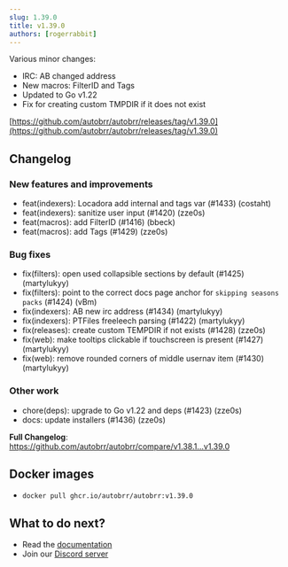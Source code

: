 ```yaml
---
slug: 1.39.0
title: v1.39.0
authors: [rogerrabbit]
---
```


Various minor changes:

* IRC: AB changed address
* New macros: FilterID and Tags
* Updated to Go v1.22
* Fix for creating custom TMPDIR if it does not exist

[https://github.com/autobrr/autobrr/releases/tag/v1.39.0](https://github.com/autobrr/autobrr/releases/tag/v1.39.0)
## Changelog
### New features and improvements
* feat(indexers): Locadora add internal and tags var (#1433) (costaht)
* feat(indexers): sanitize user input (#1420) (zze0s)
* feat(macros): add FilterID (#1416) (bbeck)
* feat(macros): add Tags (#1429) (zze0s)
### Bug fixes
* fix(filters): open used collapsible sections by default (#1425) (martylukyy)
* fix(filters): point to the correct docs page anchor for `skipping seasons packs` (#1424) (vBm)
* fix(indexers): AB new irc address (#1434) (martylukyy)
* fix(indexers): PTFiles freeleech parsing (#1422) (martylukyy)
* fix(releases): create custom TEMPDIR if not exists (#1428) (zze0s)
* fix(web): make tooltips clickable if touchscreen is present (#1427) (martylukyy)
* fix(web): remove rounded corners of middle usernav item (#1430) (martylukyy)
### Other work
* chore(deps): upgrade to Go v1.22 and deps (#1423) (zze0s)
* docs: update installers (#1436) (zze0s)

**Full Changelog**: https://github.com/autobrr/autobrr/compare/v1.38.1...v1.39.0

## Docker images

- `docker pull ghcr.io/autobrr/autobrr:v1.39.0`

## What to do next?

- Read the [documentation](https://autobrr.com)
- Join our [Discord server](https://discord.autobrr.com/)
